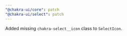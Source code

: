 ```yaml
---
"@chakra-ui/core": patch
"@chakra-ui/select": patch
---
```


Added missing `chakra-select__icon` class to `SelectIcon`.
